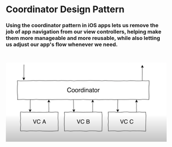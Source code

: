 # Coordinator Design Pattern

### Using the coordinator pattern in iOS apps lets us remove the job of app navigation from our view controllers, helping make them more manageable and more reusable, while also letting us adjust our app's flow whenever we need.

<br/>

![](coordinator-diagram.png)